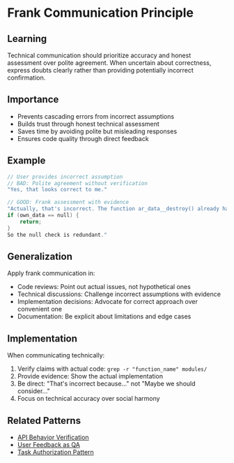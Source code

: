 # Frank Communication Principle

## Learning
Technical communication should prioritize accuracy and honest assessment over polite agreement. When uncertain about correctness, express doubts clearly rather than providing potentially incorrect confirmation.

## Importance
- Prevents cascading errors from incorrect assumptions
- Builds trust through honest technical assessment
- Saves time by avoiding polite but misleading responses
- Ensures code quality through direct feedback

## Example
```c
// User provides incorrect assumption
// BAD: Polite agreement without verification
"Yes, that looks correct to me."

// GOOD: Frank assessment with evidence
"Actually, that's incorrect. The function ar_data__destroy() already handles null:
if (own_data == null) {
    return;
}
So the null check is redundant."
```

## Generalization
Apply frank communication in:
- Code reviews: Point out actual issues, not hypothetical ones
- Technical discussions: Challenge incorrect assumptions with evidence
- Implementation decisions: Advocate for correct approach over convenient one
- Documentation: Be explicit about limitations and edge cases

## Implementation
When communicating technically:
1. Verify claims with actual code: `grep -r "function_name" modules/`
2. Provide evidence: Show the actual implementation
3. Be direct: "That's incorrect because..." not "Maybe we should consider..."
4. Focus on technical accuracy over social harmony

## Related Patterns
- [API Behavior Verification](api-behavior-verification.md)
- [User Feedback as QA](user-feedback-as-qa.md)
- [Task Authorization Pattern](task-authorization-pattern.md)
